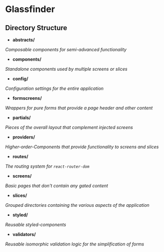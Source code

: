 # Glassfinder

## Directory Structure
* __abstracts/__

_Composable components for semi-advanced functionality_
* __components/__

_Standalone components used by multiple screens or slices_
* __config/__

_Configuration settings for the entire application_
* __formscreens/__

_Wrappers for pure forms that provide a page header and other content_
* __partials/__

_Pieces of the overall layout that complement injected screens_
* __providers/__

_Higher-order-Components that provide functionality to screens and slices_
* __routes/__

_The routing system for `react-router-dom`_
* __screens/__

_Basic pages that don't contain any gated content_
* __slices/__

_Grouped directories containing the various aspects of the application_
* __styled/__

_Reusable styled-components_
* __validators/__

_Reusable isomorphic validation logic for the simplification of forms_
